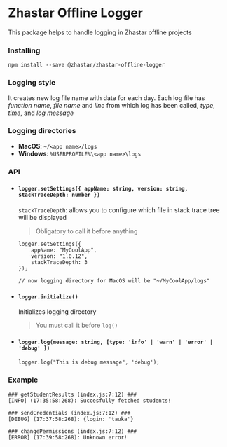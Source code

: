 # Zhastar Offline Logger

This package helps to handle logging in Zhastar offline projects

### Installing
`npm install --save @zhastar/zhastar-offline-logger`

### Logging style
It creates new log file name with date for each day.
Each log file has *function name*, *file name* and *line* from which log has been called, *type*, *time*, and *log message*

### Logging directories
* **MacOS**: `~/<app name>/logs`
* **Windows**: `%USERPROFILE%\<app name>\logs`

### API
* #### `logger.setSettings({ appName: string, version: string, stackTraceDepth: number })`
    `stackTraceDepth`: allows you to configure which file in stack trace tree will be displayed
    > Obligatory to call it before anything
    ```
    logger.setSettings({
        appName: "MyCoolApp",
        version: "1.0.12",
        stackTraceDepth: 3
    });

    // now logging directory for MacOS will be "~/MyCoolApp/logs"
    ```

* #### `logger.initialize()`
    Initializes logging directory
    > You must call it before `log()`

* #### `logger.log(message: string, [type: 'info' | 'warn' | 'error' | 'debug' ])`
    ```
    logger.log("This is debug message", 'debug');
    ```

### Example
```
### getStudentResults (index.js:7:12) ###
[INFO] (17:35:58:268): Succesfully fetched students!

### sendCredentials (index.js:7:12) ###
[DEBUG] (17:37:58:268): {login: 'tauka'}

### changePermissions (index.js:7:12) ###
[ERROR] (17:39:58:268): Unknown error!
```


